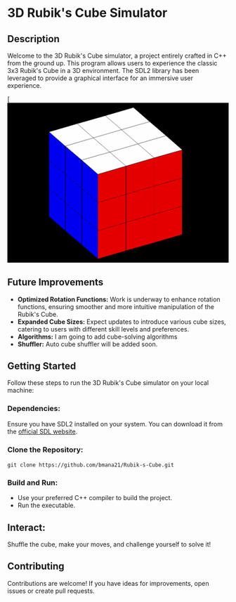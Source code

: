 # 3D Rubik's Cube Simulator

## Description
Welcome to the 3D Rubik's Cube simulator, a project entirely crafted in C++ from the ground up. This program allows users to experience the classic 3x3 Rubik's Cube in a 3D environment. The SDL2 library has been leveraged to provide a graphical interface for an immersive user experience.

[![Demo Cube](https://github.com/bmana21/Rubik-s-Cube/blob/main/demo/demo-1.gif)

## Future Improvements
- **Optimized Rotation Functions:** Work is underway to enhance rotation functions, ensuring smoother and more intuitive manipulation of the Rubik's Cube.
- **Expanded Cube Sizes:** Expect updates to introduce various cube sizes, catering to users with different skill levels and preferences.
- **Algorithms:** I am going to add cube-solving algorithms
- **Shuffler:** Auto cube shuffler will be added soon.

## Getting Started
Follow these steps to run the 3D Rubik's Cube simulator on your local machine:

### Dependencies:

Ensure you have SDL2 installed on your system. You can download it from the [official SDL website](https://www.libsdl.org/).

### Clone the Repository:
```
git clone https://github.com/bmana21/Rubik-s-Cube.git
```
### Build and Run:

- Use your preferred C++ compiler to build the project.
- Run the executable.

## Interact:
Shuffle the cube, make your moves, and challenge yourself to solve it!

## Contributing
Contributions are welcome! If you have ideas for improvements, open issues or create pull requests.
